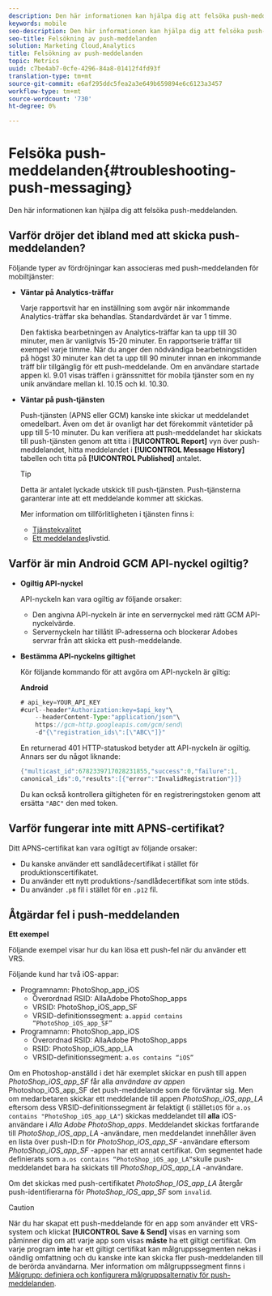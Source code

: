```yaml
---
description: Den här informationen kan hjälpa dig att felsöka push-meddelanden.
keywords: mobile
seo-description: Den här informationen kan hjälpa dig att felsöka push-meddelanden.
seo-title: Felsökning av push-meddelanden
solution: Marketing Cloud,Analytics
title: Felsökning av push-meddelanden
topic: Metrics
uuid: c7be4ab7-0cfe-4296-84a8-01412f4fd93f
translation-type: tm+mt
source-git-commit: e6af295ddc5fea2a3e649b659894e6c6123a3457
workflow-type: tm+mt
source-wordcount: '730'
ht-degree: 0%

---
```



# Felsöka push-meddelanden{#troubleshooting-push-messaging}

Den här informationen kan hjälpa dig att felsöka push-meddelanden.

## Varför dröjer det ibland med att skicka push-meddelanden?

Följande typer av fördröjningar kan associeras med push-meddelanden för mobiltjänster:

* **Väntar på Analytics-träffar**

   Varje rapportsvit har en inställning som avgör när inkommande Analytics-träffar ska behandlas. Standardvärdet är var 1 timme.

   Den faktiska bearbetningen av Analytics-träffar kan ta upp till 30 minuter, men är vanligtvis 15-20 minuter. En rapportserie träffar till exempel varje timme. När du anger den nödvändiga bearbetningstiden på högst 30 minuter kan det ta upp till 90 minuter innan en inkommande träff blir tillgänglig för ett push-meddelande. Om en användare startade appen kl. 9.01 visas träffen i gränssnittet för mobila tjänster som en ny unik användare mellan kl. 10.15 och kl. 10.30.

* **Väntar på push-tjänsten**

   Push-tjänsten (APNS eller GCM) kanske inte skickar ut meddelandet omedelbart. Även om det är ovanligt har det förekommit väntetider på upp till 5-10 minuter. Du kan verifiera att push-meddelandet har skickats till push-tjänsten genom att titta i **[!UICONTROL Report]** vyn över push-meddelandet, hitta meddelandet i **[!UICONTROL Message History]** tabellen och titta på **[!UICONTROL Published]** antalet.

   >[!TIP]
   >
   >Detta är antalet lyckade utskick till push-tjänsten. Push-tjänsterna garanterar inte att ett meddelande kommer att skickas.

   Mer information om tillförlitligheten i tjänsten finns i:

   * [Tjänstekvalitet](https://developer.apple.com/library/content/documentation/NetworkingInternet/Conceptual/RemoteNotificationsPG/APNSOverview.html#//apple_ref/doc/uid/TP40008194-CH8-SW5l)
   * [Ett meddelandes](https://developers.google.com/cloud-messaging/concept-options#lifetime)livstid.

## Varför är min Android GCM API-nyckel ogiltig?

* **Ogiltig API-nyckel**

   API-nyckeln kan vara ogiltig av följande orsaker:

   * Den angivna API-nyckeln är inte en servernyckel med rätt GCM API-nyckelvärde.
   * Servernyckeln har tillåtit IP-adresserna och blockerar Adobes servrar från att skicka ett push-meddelande.

* **Bestämma API-nyckelns giltighet**

   Kör följande kommando för att avgöra om API-nyckeln är giltig:

   **Android**

   ```java
   # api_key=YOUR_API_KEY
   #curl--header"Authorization:key=$api_key"\
       --headerContent-Type:"application/json"\ 
       https://gcm-http.googleapis.com/gcm/send\
       -d"{\"registration_ids\":[\"ABC\"]}"
   ```

   En returnerad 401 HTTP-statuskod betyder att API-nyckeln är ogiltig. Annars ser du något liknande:

   ```java
   {"multicast_id":6782339717028231855,"success":0,"failure":1,
   canonical_ids":0,"results":[{"error":"InvalidRegistration"}]}
   ```

   Du kan också kontrollera giltigheten för en registreringstoken genom att ersätta `"ABC"` den med token.

## Varför fungerar inte mitt APNS-certifikat?

Ditt APNS-certifikat kan vara ogiltigt av följande orsaker:

* Du kanske använder ett sandlådecertifikat i stället för produktionscertifikatet.
* Du använder ett nytt produktions-/sandlådecertifikat som inte stöds.
* Du använder `.p8` fil i stället för en `.p12` fil.

## Åtgärdar fel i push-meddelanden

**Ett exempel**

Följande exempel visar hur du kan lösa ett push-fel när du använder ett VRS.

Följande kund har två iOS-appar:

* Programnamn: PhotoShop_app_iOS
   * Överordnad RSID: AllaAdobe PhotoShop_apps
   * VRSID: PhotoShop_iOS_app_SF
   * VRSID-definitionssegment: `a.appid contains “PhotoShop_iOS_app_SF”`
* Programnamn: PhotoShop_app_iOS
   * Överordnad RSID: AllaAdobe PhotoShop_apps
   * RSID: PhotoShop_iOS_app_LA
   * VRSID-definitionssegment: `a.os contains “iOS”`

Om en Photoshop-anställd i det här exemplet skickar en push till appen *PhotoShop_iOS_app_SF* får alla *användare av appen* Photoshop_iOS_app_SF det push-meddelande som de förväntar sig. Men om medarbetaren skickar ett meddelande till appen *PhotoShop_iOS_app_LA* eftersom dess VRSID-definitionssegment är felaktigt (i stället`iOS` för `a.os contains "PhotoShop_iOS_app_LA"`) skickas meddelandet till **alla** iOS-användare i *Alla Adobe PhotoShop_apps*. Meddelandet skickas fortfarande till *PhotoShop_iOS_app_LA* -användare, men meddelandet innehåller även en lista över push-ID:n för *PhotoShop_iOS_app_SF* -användare eftersom *PhotoShop_iOS_app_SF* -appen har ett annat certifikat. Om segmentet hade definierats som `a.os contains “PhotoShop_iOS_app_LA”`skulle push-meddelandet bara ha skickats till *PhotoShop_iOS_app_LA* -användare.

Om det skickas med push-certifikatet *PhotoShop_IOS_app_LA* återgår push-identifierarna för *PhotoShop_iOS_app_SF* som `invalid`.

>[!CAUTION]
>
>När du har skapat ett push-meddelande för en app som använder ett VRS-system och klickat **[!UICONTROL Save & Send]** visas en varning som påminner dig om att varje app som visas **måste** ha ett giltigt certifikat. Om varje program **inte** har ett giltigt certifikat kan målgruppssegmenten nekas i oändlig omfattning och du kanske inte kan skicka fler push-meddelanden till de berörda användarna. Mer information om målgruppssegment finns i [Målgrupp: definiera och konfigurera målgruppsalternativ för push-meddelanden](/help/using/in-app-messaging/t-create-push-message/c-audience-push-message.md).

